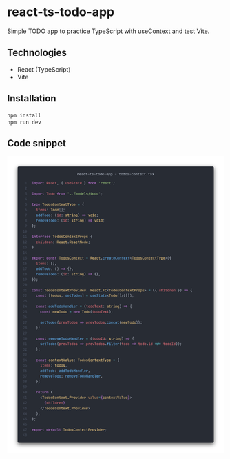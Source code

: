 # react-ts-todo-app

Simple TODO app to practice TypeScript with useContext and test Vite.

## Technologies

- React (TypeScript)
- Vite

## Installation

```shell
npm install
npm run dev
```

## Code snippet

![img](/img/code_snippet.png)
